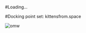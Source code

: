 #Loading...


#Docking point set: kittensfrom.space

![omw](https://firebasestorage.googleapis.com/v0/b/kittensfromspacestudio-37b32.appspot.com/o/landing%20v1.png?alt=media&token=715086ff-1b46-45c4-92f5-b9fd0d35cd4e)

